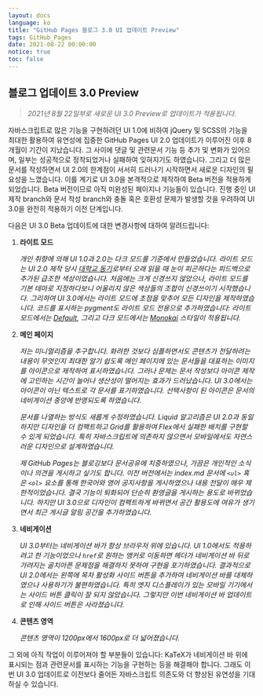 ```yaml
---
layout: docs
language: ko
title: "GitHub Pages 블로그 3.0 UI 업데이트 Preview"
tags: GitHub_Pages
date: 2021-08-22 00:00:00
notice: true
toc: false
---
```

## 블로그 업데이트 3.0 Preview
> *2021년 8월 22일부로 새로운 UI 3.0 Preview로 업데이트가 적용됩니다.*

자바스크립트로 많은 기능을 구현하려던 UI 1.0에 비하여 jQuery 및 SCSS의 기능을 최대한 활용하여 유연성에 집중한 GitHub Pages UI 2.0 업데이트가 이루어진 이후 8개월이 기간이 지났습니다. 그 사이에 댓글 및 관련문서 기능 등 추가 및 변화가 있어으며, 일부는 성공적으로 정착되었거나 실패하여 잊혀지기도 하였습니다. 그리고 더 많은 문서를 작성하면서 UI 2.0의 한계점이 서서히 드러나기 시작하면서 새로운 디자인의 필요성을 느꼈습니다. 이를 계기로 UI 3.0을 본격적으로 제작하여 Beta 버전을 적용하게 되었습니다. Beta 버전이므로 아직 미완성된 페이지나 기능들이 있습니다. 진행 중인 UI 제작 branch와 문서 작성 branch와 충돌 혹은 호환성 문제가 발생할 것을 우려하여 UI 3.0을 완전히 적용하기 이전 단계입니다.

다음은 UI 3.0 Beta 업데이트에 대한 변경사항에 대하여 알려드립니다:

1. **라이트 모드**

    *개인 취향에 의해 UI 1.0과 2.0는 다크 모드를 기준에서 만들었습니다. 라이트 모드는 UI 2.0 제작 당시 [대학교 동기](https://moonyeol.github.io/)로부터 오래 읽을 때 눈이 피곤하다는 피드백으로 추가된 급조한 색상이었습니다. 처음에는 크게 신경쓰지 않았으나, 라이트 모드를 기본 테마로 지정하다보니 어울리지 않은 색상들의 조합이 신경쓰이기 시작했습니다. 그리하여 UI 3.0에서는 라이트 모드에 초점을 맞추어 모든 디자인을 제작하였습니다. 코드를 표시하는 pygment도 라이트 모드 전용으로 추가하였습니다: 라이트 모드에서는 [Default](https://raw.githubusercontent.com/jwarby/jekyll-pygments-themes/master/default.css), 그리고 다크 모드에서는 [Monokai](https://raw.githubusercontent.com/jwarby/jekyll-pygments-themes/master/monokai.css) 스타일이 적용됩니다.*

1. **메인 페이지**

    *저는 미니멀리즘을 추구합니다. 화려한 것보다 심플하면서도 콘텐츠가 전달하려는 내용이 무엇인지 최대한 알기 쉽도록 메인 페이지에 있는 문서들을 대표하는 이미지를 아이콘으로 제작하여 표시하였습니다. 그러나 문제는 문서 작성보다 아이콘 제작에 고민하는 시간이 늘어나 생산성이 떨어지는 효과가 드러났습니다. UI 3.0에서는 아이콘이 아닌 텍스트로 각 문서를 표기하였습니다. 선택사항이 된 아이콘은 문서의 네비게이션 중앙에 반영되도록 하였습니다.*

    *문서를 나열하는 방식도 새롭게 수정하였습니다. Liquid 알고리즘은 UI 2.0과 동일하지만 디자인을 더 컴팩트하고 Grid를 활용하여 Flex에서 실패한 배치를 구현할 수 있게 되었습니다. 특히 자바스크립트에 의존하지 않으면서 모바일에서도 자연스러운 디자인으로 설계하였습니다.*

    *제 GitHub Pages는 블로깅보다 문서공유에 치중하였으나, 가끔은 개인적인 소식이나 의견을 게시하고 싶기도 합니다. 이전 버전에서는 index.md 문서에 `<ul>` 혹은 `<ol>` 요소를 통해 한국어와 영어 공지사항을 게시하였으나 내용 전달이 매우 제한적이었습니다. 결국 기능이 퇴화되어 단순히 환영글을 게시하는 용도로 바뀌었습니다. 하지만 UI 3.0으로 디자인이 컴팩트하게 바뀌면서 공간 활용도에 여유가 생기면서 최근 게시글 알림 공간을 추가하였습니다.*

1. **네비게이션**

    *UI 3.0부터는 네비게이션 바가 항상 브라우저 위에 있습니다. UI 1.0에서도 적용하려고 한 기능이었으나 `href`로 원하는 앵커로 이동하면 헤더가 네비게이션 바 뒤로 가려지는 골치아픈 문제점을 해결하지 못하여 구현을 포기하였습니다. 결과적으로 UI 2.0에서는 왼쪽에 목차 활성화 사이드 버튼을 추가하여 네비게이션 바를 대체하였으나 사용하기가 불편하였습니다. 특히 엣지 디스플레이가 있는 모바일 기기에서는 사이드 버튼 클릭이 잘 되지 않았습니다. 그렇지만 이번 네비게이션 바 업데이트로 인해 사이드 버튼은 사라졌습니다.*

1. **콘텐츠 영역**

    *콘텐츠 영역이 1200px에서 1600px로 더 넓어졌습니다.*

그 외에 아직 작업이 이루어져야 할 부분들이 있습니다: KaTeX가 네비게이션 바 위에 표시되는 점과 관련문서를 표시하는 기능을 구현하는 등을 해결해야 합니다. 그래도 이번 UI 3.0 업데이트로 이전보다 줄어든 자바스크립트 의존도와 더 향상된 유연성을 기대하실 수 있습니다.
